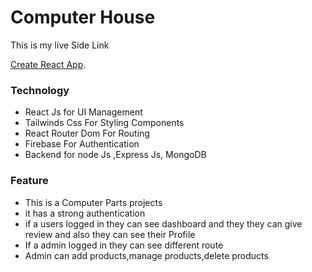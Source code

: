 # Computer House

This is my live Side Link 

[Create React App](https://github.com/facebook/create-react-app).

### Technology
- React Js for UI Management
- Tailwinds Css For Styling Components
- React Router Dom For Routing
- Firebase For Authentication
- Backend for node Js ,Express Js, MongoDB


### Feature
- This is a Computer Parts projects
- it has a strong authentication
- if a users logged in they can see dashboard and they they can give review
and also they can see their Profile
- If a admin logged in they can see different route 
- Admin can add products,manage products,delete products